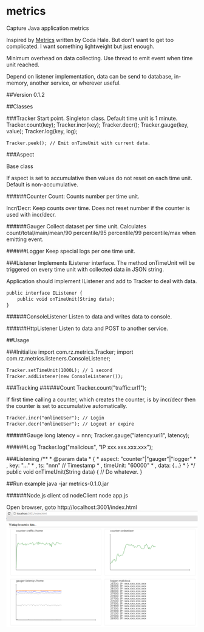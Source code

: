 metrics
=======

Capture Java application metrics

Inspired by [Metrics](http://metrics.codahale.com/) written by Coda Hale. But don't want to get too complicated. I want something lightweight but just enough.

Minimum overhead on data collecting. Use thread to emit event when time unit reached.

Depend on listener implementation, data can be send to database, in-memory, another service, or wherever useful.

##Version
0.1.2

##Classes

###Tracker
Start point. Singleton class. Default time unit is 1 minute.
    Tracker.count(key);
    Tracker.incr(key); Tracker.decr();
    Tracker.gauge(key, value);
    Tracker.log(key, log);

    Tracker.peek(); // Emit onTimeUnit with current data.

###Aspect

Base class

If aspect is set to accumulative then values do not reset on each time unit. Default is non-accumulative.

######Counter
Count: Counts number per time unit.

Incr/Decr: Keep counts over time. Does not reset number if the counter is used with incr/decr.

######Gauger
Collect dataset per time unit. Calculates count/total/main/mean/90 percentile/95 percentile/99 percentile/max when emitting event.

######Logger
Keep special logs per one time unit.

###Listener
Implements IListener interface. The method onTimeUnit will be triggered on every time unit with collected data in JSON string.

Application should implement IListener and add to Tracker to deal with data.

    public interface IListener {
        public void onTimeUnit(String data);
    }

######ConsoleListener
Listen to data and writes data to console.

######HttpListener
Listen to data and POST to another service.

##Usage

###Initialize
    import com.rz.metrics.Tracker;
    import com.rz.metrics.listeners.ConsoleListener;
    
    Tracker.setTimeUnit(1000L); // 1 second
    Tracker.addListener(new ConsoleListener());

###Tracking
######Count
    Tracker.count("traffic:url1");

If first time calling a counter, which creates the counter, is by incr/decr then the counter is set to accumulative automatically.

    Tracker.incr("onlineUser"); // Login
    Tracker.decr("onlineUser"); // Logout or expire

######Gauge
    long latency = nnn;
    Tracker.gauge("latency:url1", latency);

######Log
    Tracker.log("malicious", "IP xxx.xxx.xxx.xxx");

###Listening
    /**
     * @param data
     *         {
     *             aspect: "counter"|"gauger"|"logger"
     *             , key: "..."
     *             , ts: "nnn" // Timestamp
     *             , timeUnit: "60000"
     *             , data: {...}
     *         }
     */
    public void onTimeUnit(String data) {
        // Do whatever.
    }

##Run example
    java -jar metrics-0.1.0.jar

######Node.js client
    cd nodeClient
    node app.js

Open browser, goto http://localhost:3001/index.html
![nodeClient](https://github.com/richardzcode/metrics/raw/master/screenshots/nodeClient.png)
